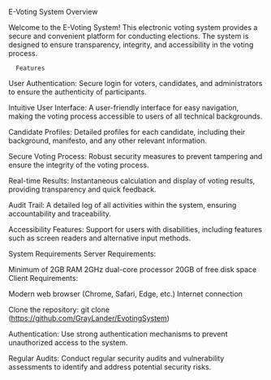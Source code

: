 E-Voting System
Overview

 
 Welcome to the E-Voting System! This electronic voting system provides a secure and convenient platform for conducting elections. The system is designed to ensure transparency, integrity, and accessibility in the voting process.

      Features
User Authentication: Secure login for voters, candidates, and administrators to ensure the authenticity of participants.

Intuitive User Interface: A user-friendly interface for easy navigation, making the voting process accessible to users of all technical backgrounds.

Candidate Profiles: Detailed profiles for each candidate, including their background, manifesto, and any other relevant information.

Secure Voting Process: Robust security measures to prevent tampering and ensure the integrity of the voting process.

Real-time Results: Instantaneous calculation and display of voting results, providing transparency and quick feedback.

Audit Trail: A detailed log of all activities within the system, ensuring accountability and traceability.

Accessibility Features: Support for users with disabilities, including features such as screen readers and alternative input methods.

System Requirements
Server Requirements:

Minimum of 2GB RAM
2GHz dual-core processor
20GB of free disk space
Client Requirements:

Modern web browser (Chrome, Safari, Edge, etc.)
Internet connection

Clone the repository: git clone (https://github.com/GrayLander/EvotingSystem)



Authentication: Use strong authentication mechanisms to prevent unauthorized access to the system.

Regular Audits: Conduct regular security audits and vulnerability assessments to identify and address potential security risks.
